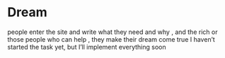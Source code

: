 # Dream
people enter the site and write what they need and why , and the rich or those people who can help , they make their dream come true
I haven’t started the task yet, but I’ll implement everything soon
